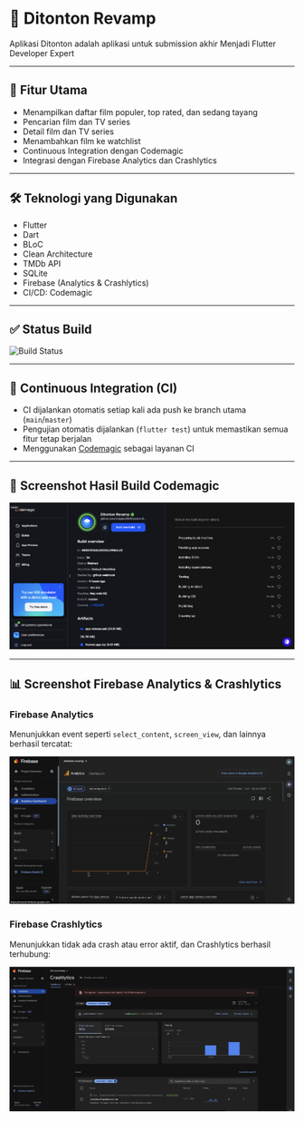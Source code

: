 # 📱 Ditonton Revamp

Aplikasi Ditonton adalah aplikasi untuk submission akhir Menjadi Flutter Developer Expert

---

## 🚀 Fitur Utama

- Menampilkan daftar film populer, top rated, dan sedang tayang
- Pencarian film dan TV series
- Detail film dan TV series
- Menambahkan film ke watchlist
- Continuous Integration dengan Codemagic
- Integrasi dengan Firebase Analytics dan Crashlytics

---

## 🛠️ Teknologi yang Digunakan

- Flutter
- Dart
- BLoC
- Clean Architecture
- TMDb API
- SQLite
- Firebase (Analytics & Crashlytics)
- CI/CD: Codemagic

---

## ✅ Status Build

![Build Status](https://api.codemagic.io/apps/687a3bd740962c890d129736/687a3bd740962c890d129735/status_badge.svg)

---

## 🔁 Continuous Integration (CI)

- CI dijalankan otomatis setiap kali ada push ke branch utama (`main`/`master`)
- Pengujian otomatis dijalankan (`flutter test`) untuk memastikan semua fitur tetap berjalan
- Menggunakan [Codemagic](https://codemagic.io/) sebagai layanan CI

---

## 📸 Screenshot Hasil Build Codemagic

![Screenshot Codemagic Build](assets/screenshots/codemagic_build_success.png)

---

## 📊 Screenshot Firebase Analytics & Crashlytics

### Firebase Analytics

Menunjukkan event seperti `select_content`, `screen_view`, dan lainnya berhasil tercatat:

![Firebase Analytics](assets/screenshots/firebase_analytics.png)

### Firebase Crashlytics

Menunjukkan tidak ada crash atau error aktif, dan Crashlytics berhasil terhubung:

![Firebase Crashlytics](assets/screenshots/firebase_crashlytics.png)


